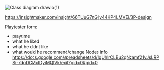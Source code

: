 ![Class diagram drawio(1)](https://github.com/user-attachments/assets/96cd0669-d749-4f18-9ffd-02c841277792)

https://insightmaker.com/insight/66TUuG7nGjIy44KP4LMVEi/BP-design

Playtester form:
- playtime
- what he liked
- what he didnt like
- what would he recommend/change
Nodes info
https://docs.google.com/spreadsheets/d/1gUhlrCLBu2qNzamf21vJsLRPSi-7dqDCMxIDyiMQlVk/edit?gid=0#gid=0
